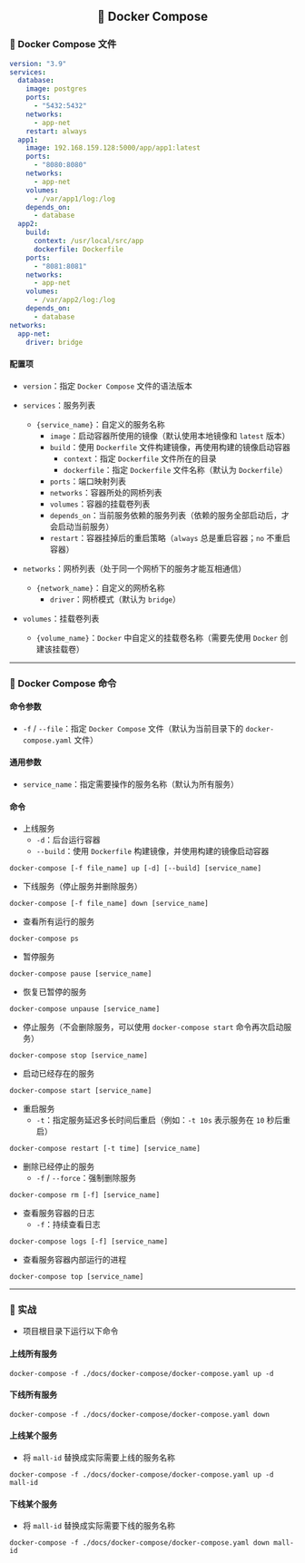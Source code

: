 <h2 align="center">📔 Docker Compose</h2>

### 🐳 Docker Compose 文件

```yaml
version: "3.9"
services:
  database:
    image: postgres
    ports:
      - "5432:5432"
    networks:
      - app-net
    restart: always
  app1:
    image: 192.168.159.128:5000/app/app1:latest
    ports:
      - "8080:8080"
    networks:
      - app-net
    volumes:
      - /var/app1/log:/log
    depends_on:
      - database
  app2:
    build:
      context: /usr/local/src/app
      dockerfile: Dockerfile
    ports:
      - "8081:8081"
    networks:
      - app-net
    volumes:
      - /var/app2/log:/log
    depends_on:
      - database
networks:
  app-net:
    driver: bridge
```

#### 配置项

* `version`：指定 `Docker Compose` 文件的语法版本


* `services`：服务列表
    * `{service_name}`：自定义的服务名称
        * `image`：启动容器所使用的镜像（默认使用本地镜像和 `latest` 版本）
        * `build`：使用 `Dockerfile` 文件构建镜像，再使用构建的镜像启动容器
            * `context`：指定 `Dockerfile` 文件所在的目录
            * `dockerfile`：指定 `Dockerfile` 文件名称（默认为 `Dockerfile`）
        * `ports`：端口映射列表
        * `networks`：容器所处的网桥列表
        * `volumes`：容器的挂载卷列表
        * `depends_on`：当前服务依赖的服务列表（依赖的服务全部启动后，才会启动当前服务）
        * `restart`：容器挂掉后的重启策略（`always` 总是重启容器；`no` 不重启容器）


* `networks`：网桥列表（处于同一个网桥下的服务才能互相通信）
    * `{network_name}`：自定义的网桥名称
        * `driver`：网桥模式（默认为 `bridge`）


* `volumes`：挂载卷列表
    * `{volume_name}`：`Docker` 中自定义的挂载卷名称（需要先使用 `Docker` 创建该挂载卷）

---

### 🔑 Docker Compose 命令

#### 命令参数

* `-f` / `--file`：指定 `Docker Compose` 文件（默认为当前目录下的 `docker-compose.yaml` 文件）

#### 通用参数

* `service_name`：指定需要操作的服务名称（默认为所有服务）

#### 命令

* 上线服务
    * `-d`：后台运行容器
    * `--build`：使用 `Dockerfile` 构建镜像，并使用构建的镜像启动容器

```shell
docker-compose [-f file_name] up [-d] [--build] [service_name]
```

* 下线服务（停止服务并删除服务）

```shell
docker-compose [-f file_name] down [service_name]
```

* 查看所有运行的服务

```shell
docker-compose ps
```

* 暂停服务

```shell
docker-compose pause [service_name]
```

* 恢复已暂停的服务

```shell
docker-compose unpause [service_name]
```

* 停止服务（不会删除服务，可以使用 `docker-compose start` 命令再次启动服务）

```shell
docker-compose stop [service_name]
```

* 启动已经存在的服务

```shell
docker-compose start [service_name]
```

* 重启服务
    * `-t`：指定服务延迟多长时间后重启（例如：`-t 10s` 表示服务在 `10` 秒后重启）

```shell
docker-compose restart [-t time] [service_name]
```

* 删除已经停止的服务
    * `-f` / `--force`：强制删除服务

```shell
docker-compose rm [-f] [service_name]
```

* 查看服务容器的日志
    * `-f`：持续查看日志

```shell
docker-compose logs [-f] [service_name]
```

* 查看服务容器内部运行的进程

```shell
docker-compose top [service_name]
```

---

### 🏹 实战

* 项目根目录下运行以下命令

#### 上线所有服务

```shell
docker-compose -f ./docs/docker-compose/docker-compose.yaml up -d
```

#### 下线所有服务

```shell
docker-compose -f ./docs/docker-compose/docker-compose.yaml down
```

#### 上线某个服务

* 将 `mall-id` 替换成实际需要上线的服务名称

```shell
docker-compose -f ./docs/docker-compose/docker-compose.yaml up -d mall-id
```

#### 下线某个服务

* 将 `mall-id` 替换成实际需要下线的服务名称

```shell
docker-compose -f ./docs/docker-compose/docker-compose.yaml down mall-id
```
